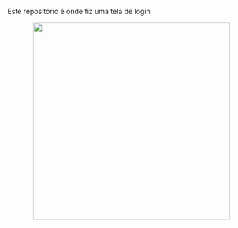 Este repositório é onde fiz uma tela de login

<div align="center">
<img src="https://user-images.githubusercontent.com/86538066/151861153-a3cd2df8-04a1-489a-80a1-506d3d3425ef.png" width="400px" />
<div/>
